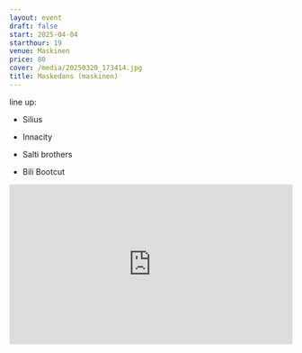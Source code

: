 ```yaml
---
layout: event
draft: false
start: 2025-04-04
starthour: 19
venue: Maskinen
price: 80
cover: /media/20250320_173414.jpg
title: Maskedans (maskinen)
---
```

line up:

*   Silius
    
*   Innacity
    
*   Salti brothers
    
*   Bili Bootcut

    
<div style="padding-bottom: 56.25%; position: relative;"><iframe width="100%" height="100%" src="https://www.youtube.com/embed/vkA21jxHrx0?autoplay=1&controls=0&loop=1&modestbranding=1&playlist=vkA21jxHrx0&rel=0" frameborder="0" allow="accelerometer; autoplay; encrypted-media; gyroscope; picture-in-picture; fullscreen"  style="position: absolute; top: 0px; left: 0px; width: 100%; height: 100%;"></iframe></div>